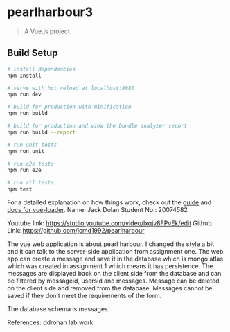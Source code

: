 # pearlharbour3

> A Vue.js project

## Build Setup

``` bash
# install dependencies
npm install

# serve with hot reload at localhost:8080
npm run dev

# build for production with minification
npm run build

# build for production and view the bundle analyzer report
npm run build --report

# run unit tests
npm run unit

# run e2e tests
npm run e2e

# run all tests
npm test
```

For a detailed explanation on how things work, check out the [guide](http://vuejs-templates.github.io/webpack/) and [docs for vue-loader](http://vuejs.github.io/vue-loader).
Name: Jack Dolan
Student No.: 20074582

Youtube link: https://studio.youtube.com/video/lxqjv8FPvEk/edit
Github Link: https://github.com/jcmd1992/pearlharbour 

The vue web application is about pearl harbour. I changed the style a bit and it can talk to the server-side application from assignment one. The web app can create a message and save it in the database which is mongo atlas which was created in assignment 1 which means it has persistence. The messages are displayed back on the client side from the database and can be filtered by messageid, usersid and messages. Message can be deleted on the client side and removed from the database. Messages cannot be saved if they don’t meet the requirements of the form.


The database schema is messages. 


References: ddrohan lab work
